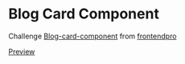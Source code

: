 # Blog Card Component
 Challenge [Blog-card-component](https://www.frontendpro.dev/frontend-coding-challenges/blog-card-component-bBI5CtACFbEmwqF4LHJU) from [frontendpro](https://www.frontendpro.dev/)

 [Preview](https://triosp.github.io/blog-card-component/)
